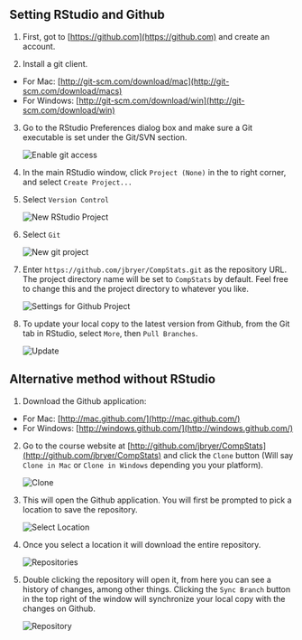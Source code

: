 ## Setting RStudio and Github

1. First, got to [https://github.com](https://github.com) and create an account.

2. Install a git client.  
  * For Mac: [http://git-scm.com/download/mac](http://git-scm.com/download/macs)
  * For Windows: [http://git-scm.com/download/win](http://git-scm.com/download/win)

3. Go to the RStudio Preferences dialog box and make sure a Git executable is set under the Git/SVN section.

	![Enable git access](Figures/rstudio-settings.png?raw=TRUE)

4. In the main RStudio window, click `Project (None)` in the to right corner, and select `Create Project...`

5. Select `Version Control`

	![New RStudio Project](Figures/rstudio-newproject1.png?raw=TRUE)

6. Select `Git`

	![New git project](Figures/rstudio-newproject2.png?raw=TRUE)

7. Enter `https://github.com/jbryer/CompStats.git` as the repository URL. The project directory name will be set to `CompStats` by default. Feel free to change this and the project directory to whatever you like.

	![Settings for Github Project](Figures/rstudio-newproject3.png?raw=TRUE)

8. To update your local copy to the latest version from Github, from the Git tab in RStudio, select `More`, then `Pull Branches`. 

	![Update](Figures/rstudio-gitpull.png?raw=TRUE)


## Alternative method without RStudio

1. Download the Github application:  
  * For Mac: [http://mac.github.com/](http://mac.github.com/)
  * For Windows: [http://windows.github.com/](http://windows.github.com/)

2. Go to the course website at [http://github.com/jbryer/CompStats](http://github.com/jbryer/CompStats) and click the `Clone` button (Will say `Clone in Mac` or `Clone in Windows` depending you your platform).


	![Clone](Figures/github-clone.png?raw=TRUE)

3. This will open the Github application. You will first be prompted to pick a location to save the repository.

	![Select Location](Figures/github-window1.png?raw=TRUE)

4. Once you select a location it will download the entire repository.

	![Repositories](Figures/github-window2.png?raw=TRUE)

5. Double clicking the repository will open it, from here you can see a history of changes, among other things. Clicking the `Sync Branch` button in the top right of the window will synchronize your local copy with the changes on Github.

	![Repository](Figures/github-window3.png?raw=TRUE)
